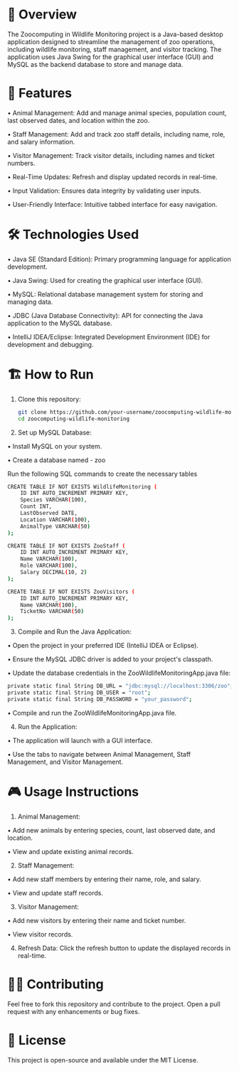 # 🐾 Overview

The Zoocomputing in Wildlife Monitoring project is a Java-based desktop application designed to streamline the management of zoo operations, including wildlife monitoring, staff management, and visitor tracking. The application uses Java Swing for the graphical user interface (GUI) and MySQL as the backend database to store and manage data.

# 🚀 Features

• Animal Management: Add and manage animal species, population count, last observed dates, and location within the zoo.

• Staff Management: Add and track zoo staff details, including name, role, and salary information.

• Visitor Management: Track visitor details, including names and ticket numbers.

• Real-Time Updates: Refresh and display updated records in real-time.

• Input Validation: Ensures data integrity by validating user inputs.

• User-Friendly Interface: Intuitive tabbed interface for easy navigation.

# 🛠 Technologies Used

• Java SE (Standard Edition): Primary programming language for application development.

• Java Swing: Used for creating the graphical user interface (GUI).

• MySQL: Relational database management system for storing and managing data.

• JDBC (Java Database Connectivity): API for connecting the Java application to the MySQL database.

• IntelliJ IDEA/Eclipse: Integrated Development Environment (IDE) for development and debugging.

# 🏗 How to Run

1. Clone this repository:
   ```sh
   git clone https://github.com/your-username/zoocomputing-wildlife-monitoring.git
   cd zoocomputing-wildlife-monitoring

3. Set up MySQL Database:

  •  Install MySQL on your system.

  •  Create a database named - zoo

Run the following SQL commands to create the necessary tables
```sh
CREATE TABLE IF NOT EXISTS WildlifeMonitoring (
    ID INT AUTO_INCREMENT PRIMARY KEY,
    Species VARCHAR(100),
    Count INT,
    LastObserved DATE,
    Location VARCHAR(100),
    AnimalType VARCHAR(50)
);

CREATE TABLE IF NOT EXISTS ZooStaff (
    ID INT AUTO_INCREMENT PRIMARY KEY,
    Name VARCHAR(100),
    Role VARCHAR(100),
    Salary DECIMAL(10, 2)
);

CREATE TABLE IF NOT EXISTS ZooVisitors (
    ID INT AUTO_INCREMENT PRIMARY KEY,
    Name VARCHAR(100),
    TicketNo VARCHAR(50)
);
```

3. Compile and Run the Java Application:

  •  Open the project in your preferred IDE (IntelliJ IDEA or Eclipse).

  •  Ensure the MySQL JDBC driver is added to your project's classpath.

  •  Update the database credentials in the ZooWildlifeMonitoringApp.java file:
```sh
private static final String DB_URL = "jdbc:mysql://localhost:3306/zoo";
private static final String DB_USER = "root";
private static final String DB_PASSWORD = "your_password";
```

•  Compile and run the ZooWildlifeMonitoringApp.java file.

4. Run the Application:

  •  The application will launch with a GUI interface.

  •  Use the tabs to navigate between Animal Management, Staff Management, and Visitor Management.

# 🎮 Usage Instructions

1. Animal Management:

• Add new animals by entering species, count, last observed date, and location.

• View and update existing animal records.

2. Staff Management:

• Add new staff members by entering their name, role, and salary.

• View and update staff records.

3. Visitor Management:

• Add new visitors by entering their name and ticket number.

• View visitor records.

4. Refresh Data: Click the refresh button to update the displayed records in real-time.

# 👨‍💻 Contributing
Feel free to fork this repository and contribute to the project. Open a pull request with any enhancements or bug fixes.

# 📜 License
This project is open-source and available under the MIT License.




























